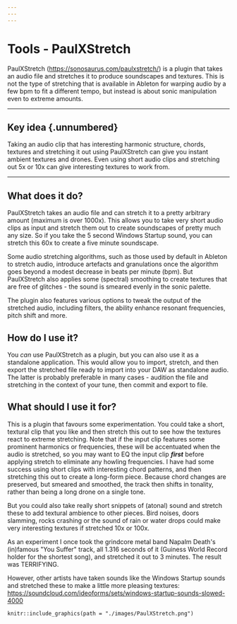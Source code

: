 ```yaml
---
---
---
```


# Tools - PaulXStretch



PaulXStretch (https://sonosaurus.com/paulxstretch/) is a plugin that takes an audio file and stretches it to produce soundscapes and textures. This is not the type of stretching that is available in Ableton for warping audio by a few bpm to fit a different tempo, but instead is about sonic manipulation even to extreme amounts.

------------------------------------------------------------------------

## Key idea {.unnumbered}

Taking an audio clip that has interesting harmonic structure, chords, textures and stretching it out using PaulXStretch can give you instant ambient textures and drones. Even using short audio clips and stretching out 5x or 10x can give interesting textures to work from.

------------------------------------------------------------------------

## What does it do?

PaulXStretch takes an audio file and can stretch it to a pretty arbitrary amount (maximum is over 1000x). This allows you to take very short audio clips as input and stretch them out to create soundscapes of pretty much any size. So if you take the 5 second Windows Startup sound, you can stretch this 60x to create a five minute soundscape. 

Some audio stretching algorithms, such as those used by default in Ableton to stretch audio, introduce artefacts and granulations once the algorithm goes beyond a modest decrease in beats per minute (bpm). But PaulXStretch also applies some (spectral) smoothing to create textures that are free of glitches - the sound is smeared evenly in the sonic palette. 

The plugin also features various options to tweak the output of the stretched audio, including filters, the ability enhance resonant frequencies, pitch shift and more. 

## How do I use it?

You *can* use PaulXStretch as a plugin, but you can also use it as a standalone application. This would allow you to import, stretch, and then export the stretched file ready to import into your DAW as standalone audio. The latter is probably preferable in many cases - audition the file and stretching in the context of your tune, then commit and export to file.

## What should I use it for?

This is a plugin that favours some experimentation. You could take a short, textural clip that you like and then stretch this out to see how the textures react to extreme stretching. Note that if the input clip features some prominent harmonics or frequencies, these will be accentuated when the audio is stretched, so you may want to EQ the input clip ***first*** before applying stretch to eliminate any howling frequencies. 
I have had some success using short clips with interesting chord patterns, and then stretching this out to create a long-form piece. Because chord changes are preserved, but smeared and smoothed, the track then shifts in tonality, rather than being a long drone on a single tone.

But you could also take really short snippets of (atonal) sound and stretch these to add textural ambience to other pieces. Bird noises, doors slamming, rocks crashing or the sound of rain or water drops could make very interesting textures if stretched 10x or 100x.

As an experiment I once took the grindcore metal band Napalm Death's (in)famous "You Suffer" track, all 1.316 seconds of it (Guiness World Record holder for the shortest song), and stretched it out to 3 minutes. The result was TERRIFYING.

However, other artists have taken sounds like the Windows Startup sounds and stretched these to make a little more pleasing textures: https://soundcloud.com/ideoforms/sets/windows-startup-sounds-slowed-4000

```
knitr::include_graphics(path = "./images/PaulXStretch.png")
```
